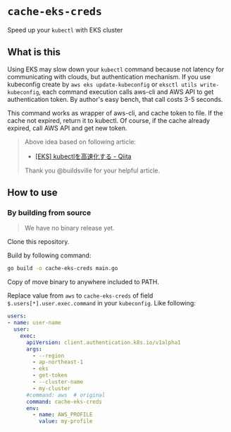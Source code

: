 # `cache-eks-creds`

Speed up your `kubectl` with EKS cluster

## What is this

Using EKS may slow down your `kubectl` command because not latency for communicating with clouds, but authentication mechanism.
If you use kubeconfig create by `aws eks update-kubeconfig` or `eksctl utils write-kubeconfig`, each command execution calls aws-cli and AWS API to get authentication token.
By author's easy bench, that call costs 3-5 seconds.

This command works as wrapper of aws-cli, and cache token to file.
If the cache not expired, return it to kubectl.
Of course, if the cache already expired, call AWS API and get new token.

> Above idea based on following article:
>
> - [[EKS] kubectlを高速化する - Qiita](https://qiita.com/masahata/items/e76ed2c91eeaa095d7c7)
>
> Thank you @buildsville for your helpful article.

## How to use

### By building from source

> We have no binary release yet.

Clone this repository.

Build by following command:

```sh
go build -o cache-eks-creds main.go
```

Copy of move binary to anywhere included to PATH.

Replace value from `aws` to `cache-eks-creds` of field `$.users[*].user.exec.command` in your `kubeconfig`.
Like following:

```yaml
users:
- name: user-name
  user:
    exec:
      apiVersion: client.authentication.k8s.io/v1alpha1
      args:
        - --region
        - ap-northeast-1
        - eks
        - get-token
        - --cluster-name
        - my-cluster
      #command: aws  # original
      command: cache-eks-creds
      env:
        - name: AWS_PROFILE
          value: my-profile
```
